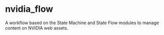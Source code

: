 nvidia_flow
===========

A workflow based on the State Machine and State Flow modules to manage content on NVIDIA web assets.
